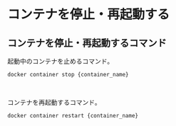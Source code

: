 # コンテナを停止・再起動する
## コンテナを停止・再起動するコマンド
起動中のコンテナを止めるコマンド。
```terminal
docker container stop {container_name}
```
<br>

コンテナを再起動するコマンド。
```terminal
docker container restart {container_name}
```